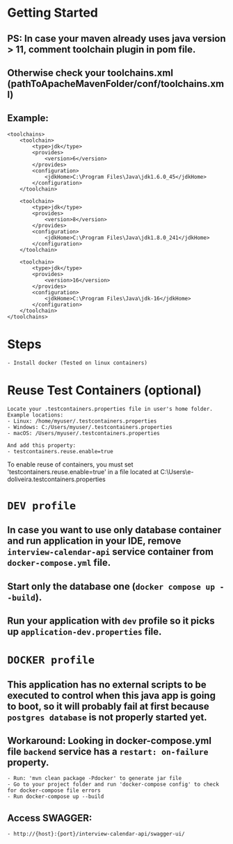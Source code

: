 # Getting Started

## PS: In case your maven already uses java version > 11, comment toolchain plugin in pom file.
## Otherwise check your toolchains.xml (pathToApacheMavenFolder/conf/toolchains.xml)
## Example:
    <toolchains>
        <toolchain>
            <type>jdk</type>
            <provides>
                <version>6</version>
            </provides>
            <configuration>
                <jdkHome>C:\Program Files\Java\jdk1.6.0_45</jdkHome>
            </configuration>
        </toolchain>
    
        <toolchain>
            <type>jdk</type>
            <provides>
                <version>8</version>
            </provides>
            <configuration>
                <jdkHome>C:\Program Files\Java\jdk1.8.0_241</jdkHome>
            </configuration>
        </toolchain>
    
        <toolchain>
            <type>jdk</type>
            <provides>
                <version>16</version>
            </provides>
            <configuration>
                <jdkHome>C:\Program Files\Java\jdk-16</jdkHome>
            </configuration>
        </toolchain>
    </toolchains>

#### <h1>Steps</h1>
    - Install docker (Tested on linux containers)

### <h1> Reuse Test Containers (optional) </h1>
    Locate your .testcontainers.properties file in user's home folder. Example locations:
    - Linux: /home/myuser/.testcontainers.properties
    - Windows: C:/Users/myuser/.testcontainers.properties
    - macOS: /Users/myuser/.testcontainers.properties

    And add this property:
    - testcontainers.reuse.enable=true

To enable reuse of containers, you must set 'testcontainers.reuse.enable=true' in a file located at C:\Users\e-doliveira\.testcontainers.properties

#### <h1> `DEV profile` </h1>
## In case you want to use only database container and run application in your IDE, remove `interview-calendar-api` service container from `docker-compose.yml` file.
## Start only the database one (`docker compose up --build`).
## Run your application with `dev` profile so it picks up `application-dev.properties` file.

#### <h1> `DOCKER profile` </h1>
## This application has no external scripts to be executed to control when this java app is going to boot, so it will probably fail at first because `postgres database` is not properly started yet.
## Workaround: Looking in docker-compose.yml file `backend` service has a `restart: on-failure` property.

    - Run: 'mvn clean package -Pdocker' to generate jar file
    - Go to your project folder and run 'docker-compose config' to check for docker-compose file errors
    - Run docker-compose up --build

## Access SWAGGER:
    - http://{host}:{port}/interview-calendar-api/swagger-ui/